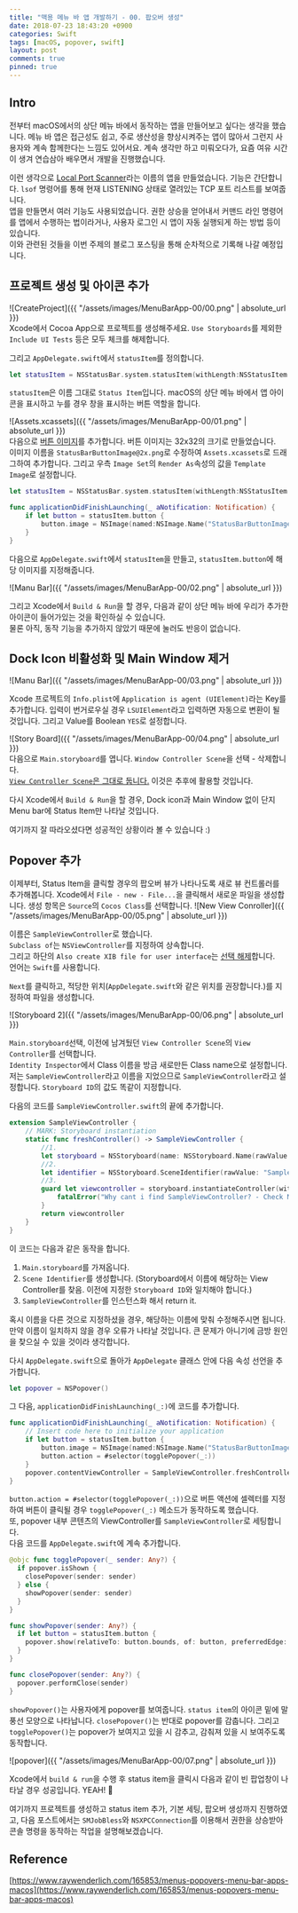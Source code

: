 ```yaml
---
title: "맥용 메뉴 바 앱 개발하기 - 00. 팝오버 생성"
date: 2018-07-23 18:43:20 +0900
categories: Swift
tags: [macOS, popover, swift]
layout: post
comments: true
pinned: true
---
```


## Intro
전부터 macOS에서의 상단 메뉴 바에서 동작하는 앱을 만들어보고 싶다는 생각을 했습니다. 메뉴 바 앱은 접근성도 쉽고, 주로 생산성을 향상시켜주는 앱이 많아서 그런지 사용자와 계속 함께한다는 느낌도 있어서요. 계속 생각만 하고 미뤄오다가, 요즘 여유 시간이 생겨 연습삼아 배우면서 개발을 진행했습니다.

이런 생각으로 [Local Port Scanner](https://github.com/rajephon/LocalPortScanner)라는 이름의 앱을 만들었습니다. 기능은 간단합니다. `lsof` 명령어를 통해 현재 LISTENING 상태로 열려있는 TCP 포트 리스트를 보여줍니다.  
앱을 만들면서 여러 기능도 사용되었습니다. 권한 상승을 얻어내서 커맨드 라인 명령어를 앱에서 수행하는 법이라거나, 사용자 로그인 시 앱이 자동 실행되게 하는 방법 등이 있습니다.  
이와 관련된 것들을 이번 주제의 블로그 포스팅을 통해 순차적으로 기록해 나갈 예정입니다.

## 프로젝트 생성 및 아이콘 추가
![CreateProject]({{ "/assets/images/MenuBarApp-00/00.png" | absolute_url }})  
Xcode에서 Cocoa App으로 프로젝트를 생성해주세요. `Use Storyboards`를 제외한 `Include UI Tests` 등은 모두 체크를 해제합니다.

그리고 `AppDelegate.swift`에서 `statusItem`를 정의합니다.
```swift
let statusItem = NSStatusBar.system.statusItem(withLength:NSStatusItem.squareLength)
```
`statusItem`은 이름 그대로 `Status Item`입니다. macOS의 상단 메뉴 바에서 앱 아이콘을 표시하고 누를 경우 창을 표시하는 버튼 역할을 합니다.  

![Assets.xcassets]({{ "/assets/images/MenuBarApp-00/01.png" | absolute_url }})  
다음으로 [버튼 이미지](https://github.com/rajephon/LocalPortScanner/blob/master/PortScanner/Assets.xcassets/StatusBarButtonImage.imageset/StatusBarButtonImage%402x.png)를 추가합니다. 버튼 이미지는 32x32의 크기로 만들었습니다.  
이미지 이름을 `StatusBarButtonImage@2x.png`로 수정하여 `Assets.xcassets`로 드래그하여 추가합니다. 그리고 우측 `Image Set`의 `Render As`속성의 값을 `Template Image`로 설정합니다.

```swift
let statusItem = NSStatusBar.system.statusItem(withLength:NSStatusItem.squareLength)

func applicationDidFinishLaunching(_ aNotification: Notification) {
    if let button = statusItem.button {
        button.image = NSImage(named:NSImage.Name("StatusBarButtonImage"))
    }
}
```
다음으로 `AppDelegate.swift`에서 `statusItem`을 만들고, `statusItem.button`에 해당 이미지를 지정해줍니다.

![Manu Bar]({{ "/assets/images/MenuBarApp-00/02.png" | absolute_url }})  

그리고 Xcode에서 `Build & Run`을 할 경우, 다음과 같이 상단 메뉴 바에 우리가 추가한 아이콘이 들어가있는 것을 확인하실 수 있습니다.  
물론 아직, 동작 기능을 추가하지 않았기 때문에 눌러도 반응이 없습니다. 

## Dock Icon 비활성화 및 Main Window 제거

![Manu Bar]({{ "/assets/images/MenuBarApp-00/03.png" | absolute_url }})  

Xcode 프로젝트의 `Info.plist`에 `Application is agent (UIElement)`라는 Key를 추가합니다. 입력이 번거로우실 경우 `LSUIElement`라고 입력하면 자동으로 변환이 될 것입니다. 그리고 Value를 Boolean `YES`로 설정합니다.

![Story Board]({{ "/assets/images/MenuBarApp-00/04.png" | absolute_url }})  
다음으로 `Main.storyboard`를 엽니다. `Window Controller Scene`을 선택 - 삭제합니다.  
<u>`View Controller Scene`은 그대로 둡니다.</u> 이것은 추후에 활용할 것입니다.

다시 Xcode에서 `Build & Run`을 할 경우, Dock icon과 Main Window 없이 단지 Menu bar에 Status Item만 나타날 것입니다.

여기까지 잘 따라오셨다면 성공적인 상황이라 볼 수 있습니다 :)

## Popover 추가
이제부터, Status Item을 클릭할 경우의 팝오버 뷰가 나타나도록 새로 뷰 컨트롤러를 추가해봅니다. Xcode에서 `File - new - File...`을 클릭해서 새로운 파일을 생성합니다. 생성 항목은 `Source`의 `Cocos Class`를 선택합니다.
![New View Conroller]({{ "/assets/images/MenuBarApp-00/05.png" | absolute_url }})  

이름은 `SampleViewController`로 했습니다.  
`Subclass of`는 `NSViewController`를 지정하여 상속합니다.  
그리고 하단의 `Also create XIB file for user interface`는 <u>선택 해제</u>합니다.  
언어는 `Swift`를 사용합니다.  

`Next`를 클릭하고, 적당한 위치(`AppDelegate.swift`와 같은 위치를 권장합니다.)를 지정하여 파일을 생성합니다.

![Storyboard 2]({{ "/assets/images/MenuBarApp-00/06.png" | absolute_url }})  

`Main.storyboard`선택, 이전에 남겨뒀던 `View Controller Scene`의 `View Controller`를 선택합니다.  
`Identity Inspector`에서 Class 이름을 방금 새로만든 Class name으로 설정합니다. 저는 `SampleViewController`라고 이름을 지었으므로 `SampleViewController`라고 설정합니다. `Storyboard ID`의 값도 똑같이 지정합니다.

다음의 코드를 `SampleViewController.swift`의 끝에 추가합니다.
```swift
extension SampleViewController {
    // MARK: Storyboard instantiation
    static func freshController() -> SampleViewController {
        //1.
        let storyboard = NSStoryboard(name: NSStoryboard.Name(rawValue: "Main"), bundle: nil)
        //2.
        let identifier = NSStoryboard.SceneIdentifier(rawValue: "SampleViewController")
        //3.
        guard let viewcontroller = storyboard.instantiateController(withIdentifier: identifier) as? SampleViewController else {
            fatalError("Why cant i find SampleViewController? - Check Main.storyboard")
        }
        return viewcontroller
    }
}
```
이 코드는 다음과 같은 동작을 합니다.  
1. `Main.storyboard`를 가져옵니다.
2. `Scene Identifier`를 생성합니다. (Storyboard에서 이름에 해당하는 View Controller를 찾음. 이전에 지정한 `Storyboard ID`와 일치해야 합니다.)
3. `SampleViewController`를 인스턴스화 해서 return it.

혹시 이름을 다른 것으로 지정하셨을 경우, 해당하는 이름에 맞춰 수정해주시면 됩니다.
만약 이름이 일치하지 않을 경우 오류가 나타날 것입니다. 큰 문제가 아니기에 금방 원인을 찾으실 수 있을 것이라 생각합니다.

다시 `AppDelegate.swift`으로 돌아가 `AppDelegate` 클래스 안에 다음 속성 선언을 추가합니다.
```swift
let popover = NSPopover()
```
그 다음, `applicationDidFinishLaunching(_:)`에 코드를 추가합니다.  
```swift
func applicationDidFinishLaunching(_ aNotification: Notification) {
    // Insert code here to initialize your application
    if let button = statusItem.button {
        button.image = NSImage(named:NSImage.Name("StatusBarButtonImage"))
        button.action = #selector(togglePopover(_:))
    }
    popover.contentViewController = SampleViewController.freshController()
}
```
`button.action = #selector(togglePopover(_:))`으로 버튼 액션에 셀렉터를 지정하여 버튼이 클릭될 경우 `togglePopover(_:)` 메소드가 동작하도록 했습니다.  
또, popover 내부 콘텐츠의 ViewController를 `SampleViewController`로 세팅합니다.  
다음 코드를 `AppDelegate.swift`에 계속 추가합니다.

```swift
@objc func togglePopover(_ sender: Any?) {
  if popover.isShown {
    closePopover(sender: sender)
  } else {
    showPopover(sender: sender)
  }
}

func showPopover(sender: Any?) {
  if let button = statusItem.button {
    popover.show(relativeTo: button.bounds, of: button, preferredEdge: NSRectEdge.minY)
  }
}

func closePopover(sender: Any?) {
  popover.performClose(sender)
}
```

`showPopover()`는 사용자에게 popover를 보여줍니다. `status item`의 아이콘 밑에 말풍선 모양으로 나타납니다. `closePopover()`는 반대로 popover를 감춥니다. 그리고 `togglePopover()`는 popover가 보여지고 있을 시 감추고, 감춰져 있을 시 보여주도록 동작합니다.

![popover]({{ "/assets/images/MenuBarApp-00/07.png" | absolute_url }})  

Xcode에서 `build & run`을 수행 후 status item을 클릭시 다음과 같이 빈 팝업창이 나타날 경우 성공입니다. YEAH! 🎉

여기까지 프로젝트를 생성하고 status item 추가, 기본 세팅, 팝오버 생성까지 진행하였고, 다음 포스트에서는 `SMJobBless`와 `NSXPCConnection`를 이용해서 권한을 상승받아 콘솔 명령을 동작하는 작업을 설명해보겠습니다.

## Reference
[https://www.raywenderlich.com/165853/menus-popovers-menu-bar-apps-macos](https://www.raywenderlich.com/165853/menus-popovers-menu-bar-apps-macos)